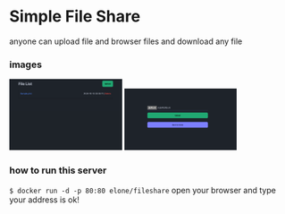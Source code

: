 # Simple File Share

anyone can upload file and browser files and download any file

### images
<p align="left">
      <img src="https://github.com/dosoos/fileshare/blob/main/doc/home.png?raw=true" width="40%">
      <img src="https://github.com/dosoos/fileshare/blob/main/doc/upload.png?raw=true" width="40%">
</p>

### how to run this server
`
$ docker run -d -p 80:80 elone/fileshare
`
open your browser and type your address is ok!